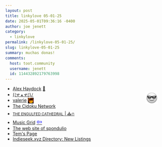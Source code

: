 ```yaml
---
layout: post
title: 𝚕𝚒𝚗𝚔𝚢𝚕𝚘𝚟𝚎 𝟶𝟻-𝟶𝟷-𝟸𝟻
date: 2025-05-01T09:36:16 -0400
author: joe jenett
category:
  - linkylove
permalink: /linkylove-05-01-25/
slug: linkylove-05-01-25
summary: muchas donas!
comments:
  host: toot.community
  username: jenett
  id: 114432892179763998
---
```

<img src="/images/elguy.png" alt="" width="40" style="position:relative;float:right;margin:18px;">
<ul class="linkylove">
	<li><a title="Alex Haydock" href="https://blog.infected.systems/">Alex Haydock</a> <a title="source" href="https://pinboard.in/u:driscoll">📌</a></li>
	<li><a title="snails" href="https://snails.neocities.org/">(ﾐዋ ﻌ ዋﾐ)ﾉ</a></li>
	<li><a title="valerie" href="https://val.micro.blog/">valerie</a>  <a href="https://indieseek.xyz/" title="source!"><img src="/images/brad.png" width="18" height="18" alt="Indieseek.xyz" style="vertical-align:middle;"></a></li>
	<li><a title="cidoku" href="https://cidoku.net/en/">The Cidoku Network</a></li>
	<li><a title="snake" href="https://playmoar.neocities.org/"><small>THE ENGULFED CATHEDRAL</small> | ⛪🔥</a></li>
	<li><a title="Irshad" href="https://music-grid.surge.sh/">Music Grid</a>  <a title="source" href="https://daily.ds106.us/tdc4855/"><span style="font-size:1.5em;color:blue;">&#8678;</span></a></li>
	<li><a title="spondulio" href="https://spondulio.neocities.org/">The web site of spondulio</a></li>
	<li><a title="Tem" href="https://temina.neocities.org/">Tem's Page</a></li>
	<li><a title="Brad Enslen" href="https://indieseek.xyz/links/newposts.php">Indieseek.xyz Directory: New Listings</a></li>
</ul>

<a href="https://brid.gy/publish/mastodon"></a>